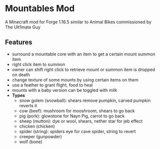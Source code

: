 # Mountables Mod 

A Minecraft mod for Forge 1.16.5 similar to Animal Bikes commissioned by The Ult1mate Guy

## Features
- surround a mountable core with an item to get a certain mount summon item
- right click item to summon
- owner can shift right click to retrieve mount or summon item is dropped on death
- change texture of some mounts by using certain items on them
- use a feather to grant flight, food to heal
- mounts with a baby version can be toggled with milk
- **Types**
    - snow golem (snowball): shears remove pumpkin, carved pumpkin reverts it
    - cow (beef): mushroom for mooshroom, shears to go back
    - pig (pork): glowstone for Nayn Pig, carrot to go back
    - sheep (mutton): dye or wool, shears, nether star for jeb effect
    - chicken (chicken)
    - spider (string): spiders eye for cave spider, string to revert
    - creeper (gunpowder)
    - wolf (bone)